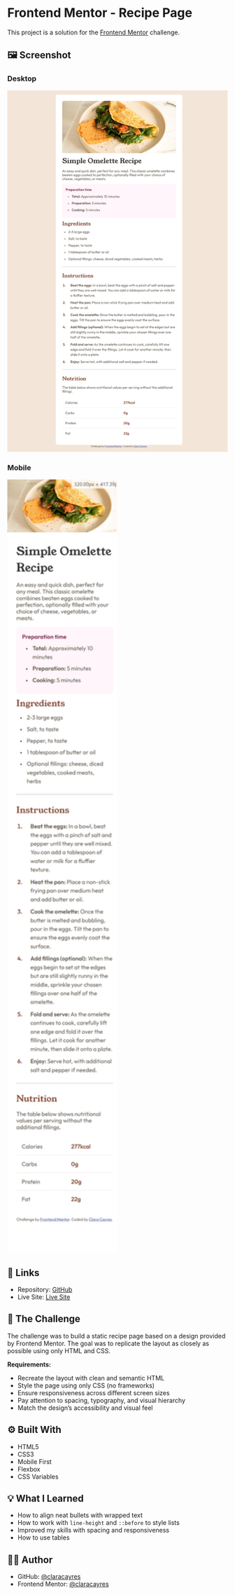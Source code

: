 # Frontend Mentor - Recipe Page

This project is a solution for the [Frontend Mentor](https://www.frontendmentor.io/challenges/recipe-page-KiTsR8QQKm) challenge.

## 🖼️ Screenshot

### Desktop

![Desktop](assets/images/desktop.png)

### Mobile

<img src="assets/images/mobile.png" alt="Mobile" width="250"/>

## 🔗 Links

- Repository: [GitHub](https://github.com/claracayres/recipe-page-main)
- Live Site: [Live Site](https://claracayres.github.io/recipe-page-main)

## 🏁 The Challenge

The challenge was to build a static recipe page based on a design provided by Frontend Mentor. The goal was to replicate the layout as closely as possible using only HTML and CSS.

**Requirements:**

- Recreate the layout with clean and semantic HTML
- Style the page using only CSS (no frameworks)
- Ensure responsiveness across different screen sizes
- Pay attention to spacing, typography, and visual hierarchy
- Match the design’s accessibility and visual feel

## ⚙️ Built With

- HTML5
- CSS3
- Mobile First
- Flexbox
- CSS Variables

## 💡 What I Learned

- How to align neat bullets with wrapped text
- How to work with `line-height` and `::before` to style lists
- Improved my skills with spacing and responsiveness
- How to use tables

## 👩‍💻 Author

- GitHub: [@claracayres](https://github.com/claracayres)
- Frontend Mentor: [@claracayres](https://www.frontendmentor.io/profile/claracayres)
